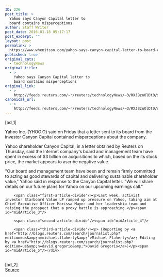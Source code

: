 ```yaml
---
ID: 226
post_title: >
  Yahoo says Canyon Capital letter to
  board contains misperceptions
author: Staff Writer
post_date: 2016-01-18 05:17:17
post_excerpt: ""
layout: post
permalink: >
  https://www.whenitson.com/yahoo-says-canyon-capital-letter-to-board-contains-misperceptions/
published: true
original_cats:
  - technologyNews
original_title:
  - >
    Yahoo says Canyon Capital letter to
    board contains misperceptions
original_link:
  - >
    http://feeds.reuters.com/~r/reuters/technologyNews/~3/RXJBzuOlDt0/story01.htm
canonical_url:
  - >
    http://feeds.reuters.com/~r/reuters/technologyNews/~3/RXJBzuOlDt0/story01.htm
---
```

 [ad_1]
<br><div id="articleText">
<span id="midArticle_start"/>

<span class="focusParagraph" readability="3"><p><span class="articleLocatio&lt;/span&gt;n">Yahoo Inc. (<span id="symbol_YHOO.O_0">YHOO.O</span>) said on Friday that a letter sent to its board from the investor Canyon Capital contained misperceptions about the company.</span></p></span><span id="midArticle_0"/><p>Yahoo shareholder Canyon Capital, in a letter obtained by Reuters on Thursday, said the Internet company's board and management team have spent in excess of $3 billion on acquisitions to which, based on the its stock price, the market appears to ascribe negative value.</p><span id="midArticle_1"/><p>"Our board and management team have been and remain firmly committed to acting as good stewards of capital and delivering sustainable shareholder value," Yahoo said in response to the Canyon Capital letter. "We will share details on our future plans for Yahoo on our upcoming earnings call."</p><span id="midArticle_2"/>
        
        <span class="first-article-divide"/><p>Last week, activist investor Starboard Value LP ramped up pressure on Yahoo, taking aim at Chief Executive Officer Marissa Mayer and her leadership team and raising the prospect that a proxy battle is approaching.</p><span id="midArticle_3"/>
        
        <span class="second-article-divide"/><span id="midArticle_4"/>
        
        <span class="third-article-divide"/><p> (Reporting by <a href="http://blogs.reuters.com/search/journalist.php?edition=us&amp;n=michael.flaherty&amp;">Michael Flaherty</a>; Editing by <a href="http://blogs.reuters.com/search/journalist.php?edition=us&amp;n=david.gregorio&amp;">David Gregorio</a>)</p><span id="midArticle_5"/></div>
<br>[ad_2]
<br><a href="http://feeds.reuters.com/~r/reuters/technologyNews/~3/RXJBzuOlDt0/story01.htm">Source </a>